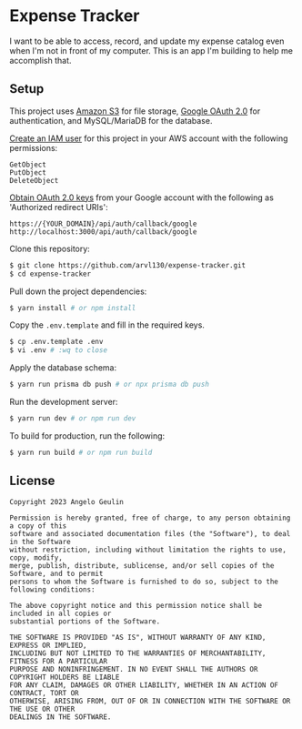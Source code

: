 # Expense Tracker

I want to be able to access, record, and update my expense catalog even when I'm not in front of my computer. This is an app I'm building to help me accomplish that.

## Setup

This project uses [Amazon S3](https://aws.amazon.com/s3) for file storage, [Google OAuth 2.0](https://developers.google.com/identity/protocols/oauth2) for authentication, and MySQL/MariaDB for the database.

[Create an IAM user](https://docs.aws.amazon.com/IAM/latest/UserGuide/id_users_create.html) for this project in your AWS account with the following permissions:

```
GetObject
PutObject
DeleteObject
```

[Obtain OAuth 2.0 keys](https://console.cloud.google.com/apis/credentials) from your Google account with the following as 'Authorized redirect URIs':

```
https://{YOUR_DOMAIN}/api/auth/callback/google
http://localhost:3000/api/auth/callback/google
```

Clone this repository:

```sh
$ git clone https://github.com/arvl130/expense-tracker.git
$ cd expense-tracker
```

Pull down the project dependencies:

```sh
$ yarn install # or npm install
```

Copy the `.env.template` and fill in the required keys.

```sh
$ cp .env.template .env
$ vi .env # :wq to close
```

Apply the database schema:

```sh
$ yarn run prisma db push # or npx prisma db push
```

Run the development server:

```sh
$ yarn run dev # or npm run dev
```

To build for production, run the following:

```sh
$ yarn run build # or npm run build
```

## License

```
Copyright 2023 Angelo Geulin

Permission is hereby granted, free of charge, to any person obtaining a copy of this
software and associated documentation files (the "Software"), to deal in the Software
without restriction, including without limitation the rights to use, copy, modify,
merge, publish, distribute, sublicense, and/or sell copies of the Software, and to permit
persons to whom the Software is furnished to do so, subject to the following conditions:

The above copyright notice and this permission notice shall be included in all copies or
substantial portions of the Software.

THE SOFTWARE IS PROVIDED "AS IS", WITHOUT WARRANTY OF ANY KIND, EXPRESS OR IMPLIED,
INCLUDING BUT NOT LIMITED TO THE WARRANTIES OF MERCHANTABILITY, FITNESS FOR A PARTICULAR
PURPOSE AND NONINFRINGEMENT. IN NO EVENT SHALL THE AUTHORS OR COPYRIGHT HOLDERS BE LIABLE
FOR ANY CLAIM, DAMAGES OR OTHER LIABILITY, WHETHER IN AN ACTION OF CONTRACT, TORT OR
OTHERWISE, ARISING FROM, OUT OF OR IN CONNECTION WITH THE SOFTWARE OR THE USE OR OTHER
DEALINGS IN THE SOFTWARE.
```
